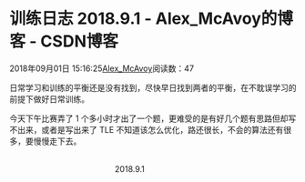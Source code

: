# 训练日志 2018.9.1 - Alex_McAvoy的博客 - CSDN博客





2018年09月01日 15:16:25[Alex_McAvoy](https://me.csdn.net/u011815404)阅读数：47








日常学习和训练的平衡还是没有找到，尽快早日找到两者的平衡，在不耽误学习的前提下做好日常训练。

今天下午比赛弄了 1 个多小时才出了一个题，更难受的是有好几个题有思路但却写不出来，或者是写出来了 TLE 不知道该怎么优化，路还很长，不会的算法还有很多，要慢慢走下去。

                                                                                                                                                                               2018.9.1




